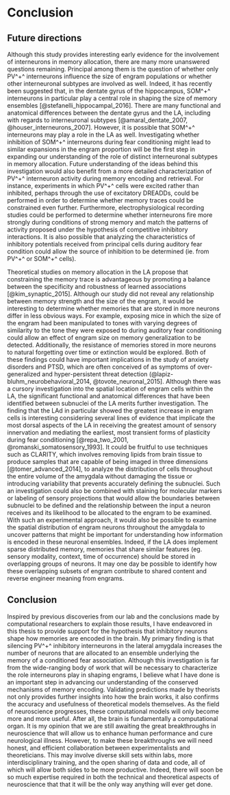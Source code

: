 # Conclusion

## Future directions
Although this study provides interesting early evidence for the involvement of interneurons in memory allocation, there are many more unanswered questions remaining. Principal among them is the question of whether only PV^+^ interneurons influence the size of engram populations or whether other interneuronal subtypes are involved as well. Indeed, it has recently been suggested that, in the dentate gyrus of the hippocampus, SOM^+^ interneurons in particular play a central role in shaping the size of memory ensembles [@stefanelli_hippocampal_2016]. There are many functional and anatomical differences between the dentate gyrus and the LA, including with regards to interneuronal subtypes [@amaral_dentate_2007, @houser_interneurons_2007]. However, it is possible that SOM^+^ interneurons may play a role in the LA as well. Investigating whether inhibition of SOM^+^ interneurons during fear conditioning might lead to similar expansions in the engram proportion will be the first step in expanding our understanding of the role of distinct interneuronal subtypes in memory allocation.
Future understanding of the ideas behind this investigation would also benefit from a more detailed characterization of PV^+^ interneuron activity during memory encoding and retrieval. For instance, experiments in which PV^+^ cells were excited rather than inhibited, perhaps through the use of excitatory DREADDs, could be performed in order to determine whether memory traces could be constrained even further. Furthermore, electrophysiological recording studies could be performed to determine whether interneurons fire more strongly during conditions of strong memory and match the patterns of activity proposed under the hypothesis of competitive inhibitory interactions. It is also possible that analyzing the characteristics of inhibitory potentials received from principal cells during auditory fear condition could allow the source of inhibition to be determined (ie. from PV^+^ or SOM^+^ cells).

Theoretical studies on memory allocation in the LA propose that constraining the memory trace is advantageous by promoting a balance between the specificity and robustness of learned associations [@kim_synaptic_2015]. Although our study did not reveal any relationship between memory strength and the size of the engram, it would be interesting to determine whether memories that are stored in more neurons differ in less obvious ways. For example, exposing mice in which the size of the engram had been manipulated to tones with varying degrees of similarity to the tone they were exposed to during auditory fear conditioning could allow an effect of engram size on memory generalization to be detected. Additionally, the resistance of memories stored in more neurons to natural forgetting over time or extinction would be explored. Both of these findings could have important implications in the study of anxiety disorders and PTSD, which are often conceived of as symptoms of over-generalized and hyper-persistent threat detection (@lapiz-bluhm_neurobehavioral_2014, @tovote_neuronal_2015]. 
Although there was a cursory investigation into the spatial location of engram cells within the LA, the significant functional and anatomical differences that have been identified between subnuclei of the LA merits further investigation. The finding that the LAd in particular showed the greatest increase in engram cells is interesting considering several lines of evidence that implicate the most dorsal aspects of the LA in receiving the greatest amount of sensory innervation and mediating the earliest, most transient forms of plasticity during fear conditioning [@repa_two_2001, @romanski_somatosensory_1993]. It could be fruitful to use techniques such as CLARITY, which involves removing lipids from brain tissue to produce samples that are capable of being imaged in three dimensions [@tomer_advanced_2014], to analyze the distribution of cells throughout the entire volume of the amygdala without damaging the tissue or introducing variability that prevents accurately defining the subnuclei. Such an investigation could also be combined with staining for molecular markers or labeling of sensory projections that would allow the boundaries between subnuclei to be defined and the relationship between the input a neuron receives and its likelihood to be allocated to the engram to be examined. With such an experimental approach, it would also be possible to examine the spatial distribution of engram neurons throughout the amygdala to uncover patterns that might be important for understanding how information is encoded in these neuronal ensembles. Indeed, if the LA does implement sparse distributed memory, memories that share similar features (eg. sensory modality, context, time of occurrence) should be stored in overlapping groups of neurons. It may one day be possible to identify how these overlapping subsets of engram contribute to shared content and reverse engineer meaning from engrams.

## Conclusion
Inspired by previous discoveries from our lab and the conclusions made by computational researchers to explain those results, I have endeavored in this thesis to provide support for the hypothesis that inhibitory neurons shape how memories are encoded in the brain. My primary finding is that silencing PV^+^ inhibitory interneurons in the lateral amygdala increases the number of neurons that are allocated to an ensemble underlying the memory of a conditioned fear association. Although this investigation is far from the wide-ranging body of work that will be necessary to characterize the role interneurons play in shaping engrams, I believe what I have done is an important step in advancing our understanding of the conserved mechanisms of memory encoding. 
Validating predictions made by theorists not only provides further insights into how the brain works, it also confirms the accuracy and usefulness of theoretical models themselves. As the field of neuroscience progresses, these computational models will only become more and more useful. After all, the brain is fundamentally a computational organ. It is my opinion that we are still awaiting the great breakthroughs in neuroscience that will allow us to enhance human performance and cure neurological illness. However, to make these breakthroughs we will need honest, and efficient collaboration between experimentalists and theoreticians. This may involve diverse skill sets within labs, more interdisciplinary training, and the open sharing of data and code, all of which will allow both sides to be more productive. Indeed, there will soon be so much expertise required in both the technical and theoretical aspects of neuroscience that that it will be the only way anything will ever get done.

